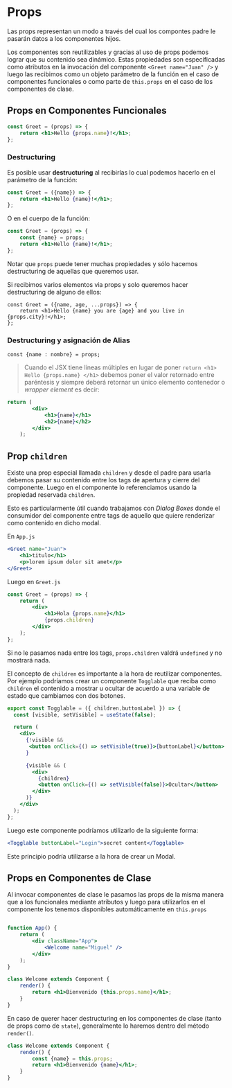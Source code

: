 # Props
Las props representan un modo a través del cual los compontes padre le pasarán datos a los componentes hijos.

Los componentes son reutilizables y gracias al uso de props podemos lograr que su contenido sea dinámico. Estas propiedades son especificadas como atributos en la invocación del componente `<Greet name="Juan" />` y luego las recibimos como un objeto parámetro de la función en el caso de componentes funcionales o como parte de `this.props` en el caso de los componentes de clase.


## Props en Componentes Funcionales
```jsx
const Greet = (props) => {
	return <h1>Hello {props.name}!</h1>;
};
```

### Destructuring
Es posible usar **destructuring** al recibirlas lo cual podemos hacerlo en el parámetro de la función:
```jsx
const Greet = ({name}) => {
	return <h1>Hello {name}!</h1>;
};
```
O en el cuerpo de la función:
```jsx
const Greet = (props) => {
	const {name} = props;
	return <h1>Hello {name}!</h1>;
};
```
Notar que `props` puede tener muchas propiedades y sólo hacemos destructuring de aquellas que queremos usar.


Si recibimos varios elementos via props y solo queremos hacer destructuring de alguno de ellos:

```
const Greet = ({name, age, ...props}) => {
	return <h1>Hello {name} you are {age} and you live in {props.city}!</h1>;
};
```



### Destructuring y asignación de Alias
`const {name : nombre} = props;`



> Cuando el JSX tiene líneas múltiples en lugar de poner `return <h1> Hello {props.name} </h1>` debemos poner el valor retornado entre paréntesis y siempre deberá retornar un único elemento contenedor o *wrapper element* es decir:
```jsx
return (
		<div>
			<h1>{name}</h1>
			<h2>{name}</h2>
		</div>
	);
```

## Prop `children`
Existe una prop especial llamada `children` y desde el padre para usarla debemos pasar su contenido entre los tags de apertura y cierre del componente.
Luego en el componente lo referenciamos usando la propiedad reservada `children`.

Esto es particularmente útil cuando trabajamos con *Dialog Boxes* donde el consumidor del componente entre tags de aquello que quiere renderizar como contenido en dicho modal.

En `App.js`
```jsx
<Greet name="Juan">
	<h1>titulo</h1>
	<p>lorem ipsum dolor sit amet</p>
</Greet>
```

Luego en `Greet.js`
```jsx
const Greet = (props) => {
	return (
		<div>
			<h1>Hola {props.name}</h1>
			{props.children}
		</div>
	);
};
```
Si no le pasamos  nada entre los tags, `props.children` valdrá `undefined` y no mostrará nada.

El concepto de `children` es importante a la hora de reutilizar componentes. Por ejemplo podríamos crear un componente `Togglable` que reciba como `children` el contenido a mostrar u ocultar de acuerdo a una variable de estado que cambiamos con dos botones.

```jsx
export const Togglable = ({ children,buttonLabel }) => {
  const [visible, setVisible] = useState(false);

  return (  
    <div>
      {!visible && 
       <button onClick={() => setVisible(true)}>{buttonLabel}</button>
      }

      {visible && (
        <div>
          {children}
          <button onClick={() => setVisible(false)}>Ocultar</button>
        </div>
      )}
    </div>
  );
};
```



Luego este componente podríamos utilizarlo de la siguiente forma:

```jsx
<Togglable buttonLabel="Login">secret content</Togglable>
```

Este principio podría utilizarse a la hora de crear un Modal.



## Props en Componentes de Clase
Al invocar componentes de clase le pasamos las props de la misma manera que a los funcionales mediante atributos y luego para utilizarlos en el componente los tenemos disponibles automáticamente en `this.props`

```jsx

function App() {
	return (
		<div className="App">
			<Welcome name="Miguel" />
		</div>
	);
}
```

```jsx
class Welcome extends Component {
	render() {
		return <h1>Bienvenido {this.props.name}</h1>;
	}
}
```

En caso de querer hacer destructuring en los componentes de clase (tanto de props como de `state`), generalmente lo haremos dentro del método `render()`. 

```jsx
class Welcome extends Component {
	render() {
		const {name} = this.props;
		return <h1>Bienvenido {name}</h1>;
	}
}
```